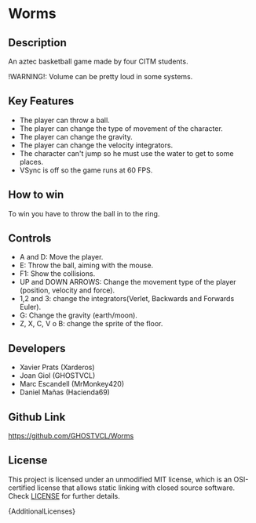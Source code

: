 # Worms

## Description

An aztec basketball game made by four CITM students.

!WARNING!: Volume can be pretty loud in some systems.

## Key Features

 - The player can throw a ball.
 - The player can change the type of movement of the character.
 - The player can change the gravity.
 - The player can change the velocity integrators.
 - The character can't jump so he must use the water to get to some places.
 - VSync is off so the game runs at 60 FPS.

## How to win

To win you have to throw the ball in to the ring.

## Controls

  - A and D: Move the player.
  - E: Throw the ball, aiming with the mouse.
  - F1: Show the collisions.
  - UP and DOWN ARROWS: Change the movement type of the player (position, velocity and force).
  - 1,2 and 3: change the integrators(Verlet, Backwards and Forwards Euler).
  - G: Change the gravity (earth/moon).
  - Z, X, C, V o B: change the sprite of the floor.

## Developers

 - Xavier Prats (Xarderos)
 - Joan Giol (GHOSTVCL)
 - Marc Escandell (MrMonkey420)
 - Daniel Mañas (Hacienda69)

## Github Link

https://github.com/GHOSTVCL/Worms

## License

This project is licensed under an unmodified MIT license, which is an OSI-certified license that allows static linking with closed source software. Check [LICENSE](LICENSE) for further details.

{AdditionalLicenses}
